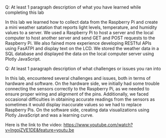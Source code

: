 Q: At least 1 paragraph description of what you have learned while completing this lab

In this lab we learned how to collect data from the Raspberry Pi and create a mini weather satation that reports light levels, temperature, and humidity values to a server. We used a Raspberry Pi to host a server and the local computer to host another server and send GET and POST requests to the Raspberry Pi. We also fained more experience developing RESTful APIs using FasATPI and display text on the LCD. We stored the weather data in a SQL database and displayed the data on the local computer server using Plotly JavaScript.

Q: At least 1 paragraph description of what challenges or issues you ran into

In this lab, encountered several challenges and issues, both in terms of hardware and software. On the hardware side, we initially had some trouble connecting the sensors correctly to the Raspberry Pi, as we needed to ensure proper wiring and alignment of the pins. Additionally, we faced occasional difficulties in obtaining accurate readings from the sensors as sometimes it would display inaccurate values so we had to replace Raspberry Pis. On the software side, creating data visualizations using Plotly JavaScript and was a learning curve.

Here is the link to the video: https://www.youtube.com/watch?v=lngojZVE1DE&feature=youtu.be

